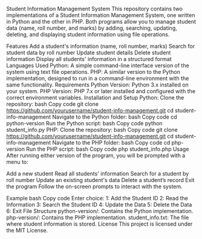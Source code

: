 Student Information Management System
This repository contains two implementations of a Student Information Management System, one written in Python and the other in PHP. Both programs allow you to manage student data (name, roll number, and marks) by adding, searching, updating, deleting, and displaying student information using file operations.

Features
Add a student's information (name, roll number, marks)
Search for student data by roll number
Update student details
Delete student information
Display all students' information in a structured format
Languages Used
Python: A simple command-line interface version of the system using text file operations.
PHP: A similar version to the Python implementation, designed to run in a command-line environment with the same functionality.
Requirements
Python Version:
Python 3.x installed on your system.
PHP Version:
PHP 7.x or later installed and configured with the correct environment variables.
Installation and Setup
Python:
Clone the repository:
bash
Copy code
git clone https://github.com/yourusername/student-info-management.git
cd student-info-management
Navigate to the Python folder:
bash
Copy code
cd python-version
Run the Python script:
bash
Copy code
python student_info.py
PHP:
Clone the repository:
bash
Copy code
git clone https://github.com/yourusername/student-info-management.git
cd student-info-management
Navigate to the PHP folder:
bash
Copy code
cd php-version
Run the PHP script:
bash
Copy code
php student_info.php
Usage
After running either version of the program, you will be prompted with a menu to:

Add a new student
Read all students' information
Search for a student by roll number
Update an existing student's data
Delete a student’s record
Exit the program
Follow the on-screen prompts to interact with the system.

Example
bash
Copy code
Enter choice:
1: Add the Student ID
2: Read the Information
3: Search the Student ID
4: Update the Data
5: Delete the Data
6: Exit
File Structure
python-version/: Contains the Python implementation.
php-version/: Contains the PHP implementation.
student_info.txt: The file where student information is stored.
License
This project is licensed under the MIT License.
